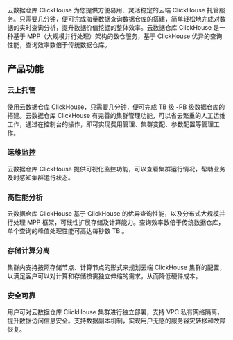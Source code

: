 云数据仓库 ClickHouse 为您提供方便易用、灵活稳定的云端 ClickHouse 托管服务。只需要几分钟，便可完成海量数据查询数据仓库的搭建，简单轻松地完成对数据的实时查询分析，提升数据价值挖掘的整体效率。云数据仓库 ClickHouse 是一种基于 MPP（大规模并行处理）架构的数仓服务，基于 ClickHouse 优异的查询性能，查询效率数倍于传统数据仓库。

## 产品功能
### 云上托管
使用云数据仓库 ClickHouse，只需要几分钟，便可完成 TB 级 -PB 级数据仓库的搭建。云数据仓库 ClickHouse 有完善的集群管理功能，可以省去繁重的人工运维工作，通过在控制台的操作，即可实现费用管理、集群变配、参数配置等管理工作。

### 运维监控
云数据仓库 ClickHouse 提供可视化监控功能，可以查看集群运行情况，帮助业务及时感知集群运行状态。

### 高性能分析
云数据仓库 ClickHouse 基于 ClickHouse 的优异查询性能，以及分布式大规模并行处理 MPP 框架，可线性扩展存储及计算能力。查询效率数倍于传统数据仓库，单个查询的峰值处理性能可高达每秒数 TB 。

### 存储计算分离
集群内支持按照存储节点、计算节点的形式来规划云端 ClickHouse 集群的配置，以满足客户可以对计算和存储按需独立伸缩的需求，从而降低硬件成本。

### 安全可靠
用户可对云数据仓库 ClickHouse 集群进行独立部署，支持 VPC 私有网络隔离，提升数据访问信息安全。支持数据副本机制，实现用户无感的服务容灾转移和故障恢复。

